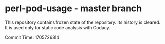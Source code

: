 # perl-pod-usage - master branch

This repository contains frozen state of the repository.
Its history is cleared. It is used only for static code
analysis with Codacy.

Commit Time: 1705726814